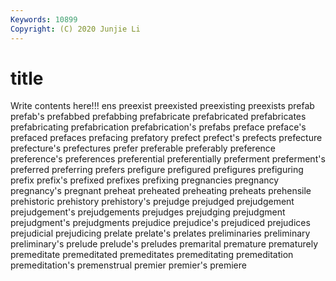 ```yaml
---
Keywords: 10899
Copyright: (C) 2020 Junjie Li
---
```


# title

Write contents here!!!
ens 
preexist 
preexisted 
preexisting 
preexists 
prefab 
prefab's
prefabbed 
prefabbing 
prefabricate 
prefabricated 
prefabricates 
prefabricating 
prefabrication 
prefabrication's 
prefabs 
preface
preface's 
prefaced 
prefaces 
prefacing 
prefatory 
prefect 
prefect's 
prefects 
prefecture 
prefecture's
prefectures 
prefer 
preferable 
preferably 
preference 
preference's 
preferences 
preferential 
preferentially 
preferment
preferment's 
preferred 
preferring 
prefers 
prefigure 
prefigured 
prefigures 
prefiguring 
prefix 
prefix's
prefixed 
prefixes 
prefixing 
pregnancies 
pregnancy 
pregnancy's 
pregnant 
preheat 
preheated 
preheating
preheats 
prehensile 
prehistoric 
prehistory 
prehistory's 
prejudge 
prejudged 
prejudgement 
prejudgement's 
prejudgements
prejudges 
prejudging 
prejudgment 
prejudgment's 
prejudgments 
prejudice 
prejudice's 
prejudiced 
prejudices 
prejudicial
prejudicing 
prelate 
prelate's 
prelates 
preliminaries 
preliminary 
preliminary's 
prelude 
prelude's 
preludes
premarital 
premature 
prematurely 
premeditate 
premeditated 
premeditates 
premeditating 
premeditation 
premeditation's 
premenstrual
premier 
premier's 
premiere 
